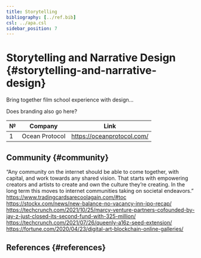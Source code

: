 ```yaml
---
title: Storytelling
bibliography: [../ref.bib]
csl: ../apa.csl
sidebar_position: 7
---
```


# Storytelling and Narrative Design {#storytelling-and-narrative-design}

Bring together film school experience with design…

Does branding also go here?

| №   | Company        | Link                       |
|-----|----------------|----------------------------|
| 1   | Ocean Protocol | https://oceanprotocol.com/ |

## Community {#community}

“Any community on the internet should be able to come together, with capital, and work towards any shared vision. That starts with empowering creators and artists to create and own the culture they’re creating. In the long term this moves to internet communities taking on societal endeavors.” https://www.tradingcardsarecoolagain.com/#toc https://stockx.com/news/new-balance-no-vacancy-inn-ipo-recap/ https://techcrunch.com/2021/10/25/marcy-venture-partners-cofounded-by-jay-z-just-closed-its-second-fund-with-325-million/ https://techcrunch.com/2021/07/26/queenly-a16z-seed-extension/ https://fortune.com/2020/04/23/digital-art-blockchain-online-galleries/

## References {#references}
